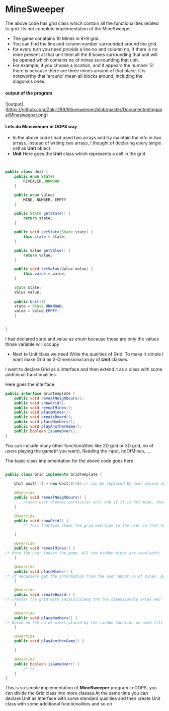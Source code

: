 # MineSweeper

The above code has grid class which contain all the functionalities related to grid. Its not complete implementation of the MineSweeper.

- The game conatains 10 Mines in 8*8 grid. 
- You can find the line and column number surrounded around the grid.
- for every turn you need provide a line no and column no, if there is no mine present at that unit then all the 8 boxes surrounding that unit will be opened which contains no of mines surrounding that unit.
- For example, if you choose a location, and it appears the number '3' there is because there are three mines around of that place. It is noteworthy that 'around' mean all blocks around, including the diagonals ones.


#### output of the program

![output] (https://github.com/Zakir289/Minesweeper/blob/master/DocumentedImgaes/Minesweeper.png)

#### Lets do Minsweeper in OOPS way

- In the above code I had used two arrays and try maintain the info in two arrays. Instead of writing two arrays, I thought of declaring every single cell as **Unit** object.
- **Unit**
 Here goes the **Unit** class which represents a cell in the grid
 
```java


public class Unit {
    public enum State{
        REVEALED,UNKNOWN
    }

    public enum Value{
        MINE, NUMBER, EMPTY
    }

    public State getState() {
        return state;
    }

    public void setState(State state) {
        this.state = state;
    }

    public Value getValue() {
        return value;
    }

    public void setValue(Value value) {
        this.value = value;
    }

    State state;
    Value value;
    
    public Unit(){
	state = State.UNKNOWN;
    value = Value.EMPTY;
    }


}
```

I had declared state and value as enum because those are only the values those variable will occupy
 

- Next to Unit class we need Write the qualities of Grid. To make it simple I want make Grid as 2-Dimensional array of **Unit** classes. 

I want to declare Grid as a interface and then extend it as a class with some additional functionalities.

Here goes the interface

```java
public interface GridTemplate {
    public void revealNeighbours();
    public void showGrid();
    public void revealMines();
    public void placeMines();
    public void createBoard();
    public void placeNumbers();
    public void playAnotherGame();
    public boolean isGameOver();
}

```

You can include many other functionalities like 2D grid or 3D grid, no of users playing the game(if you want), Reading the input, noOfMines, ....

The basic class implementation for the above code goes here

```java

public class Grid implements GridTemplate {

    Unit unit[][] = new Unit[8][8];// can be replaced by user choice about the grid layout
    
    @Override
    public void revealNeighbours() {
        /*when user chooses particular unit and if it is not mine, then other units will be shown */
    }

    @Override
    public void showGrid() {
        /* This function shows the grid evertime to the user so that he can choose wisely*/

    }

    @Override
    public void revealMines() {
/* Once the user looses the game, All the hidden mines are revelaed*/
    }

    @Override
    public void placeMines() {
/* if necessery get the information from the user about no of mines, By using Random function place the mines randomly on the grid*/
    }

    @Override
    public void createBoard() {
/* creates the grid with initializieng the two dimensionaly array and few other stuff*/
    }

    @Override
    public void placeNumbers() {
/* Based on the no of mines placed by the randon function we need fill the other boxes accordingly with numbers */
    }

    @Override
    public void playAnotherGame() {

    }

    @Override
    public boolean isGameOver() {
        /* */
    }
}
```


This is so simple implementation of **MineSweeper** program in OOPS, you can divide the Grid class into more classes.At the same time you can  declare Unit as Interface with some standard qualities and then create Unit class with some additional functionalities and so on
